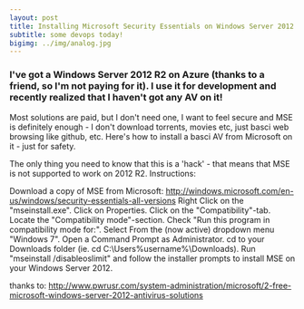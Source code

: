 ```yaml
---
layout: post
title: Installing Microsoft Security Essentials on Windows Server 2012 R2
subtitle: some devops today!
bigimg: ../img/analog.jpg
---
```


### I've got a Windows Server 2012 R2 on Azure (thanks to a friend, so I'm not paying for it). I use it for development and recently realized that I haven't got any AV on it!

Most solutions are paid, but I don't need one, I want to feel secure and MSE is definitely enough - I don't download torrents, movies etc, just basci web browsing like github, etc. Here's how to install a basci AV from Microsoft on it - just for safety.

The only thing you need to know that this is a 'hack' - that means that MSE is not supported to work on 2012 R2.
Instructions: 

Download a copy of MSE from Microsoft: http://windows.microsoft.com/en-us/windows/security-essentials-all-versions
Right Click on the "mseinstall.exe".
Click on Properties.
Click on the "Compatibility"-tab.
Locate the "Compatibility mode"-section.
Check "Run this program in compatibility mode for:".
Select From the (now active) dropdown menu "Windows 7".
Open a Command Prompt as Administrator.
cd to your Downloads folder (ie. cd C:\Users\%username%\Downloads).
Run "mseinstall /disableoslimit" and follow the installer prompts to install MSE on your Windows Server 2012.

thanks to: http://www.pwrusr.com/system-administration/microsoft/2-free-microsoft-windows-server-2012-antivirus-solutions
